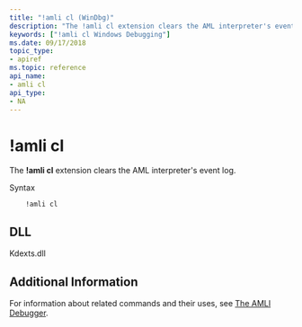 ```yaml
---
title: "!amli cl (WinDbg)"
description: "The !amli cl extension clears the AML interpreter's event log."
keywords: ["!amli cl Windows Debugging"]
ms.date: 09/17/2018
topic_type:
- apiref
ms.topic: reference
api_name:
- amli cl
api_type:
- NA
---
```


# !amli cl

The **!amli cl** extension clears the AML interpreter's event log.

Syntax

```dbgcmd
    !amli cl
```

## DLL

Kdexts.dll

## Additional Information

For information about related commands and their uses, see [The AMLI Debugger](../debugger/the-amli-debugger.md).
